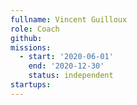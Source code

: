 ```yaml
---
fullname: Vincent Guilloux
role: Coach
github: 
missions:
  - start: '2020-06-01'
    end: '2020-12-30'
    status: independent
startups:
---
```

